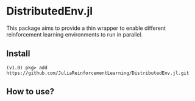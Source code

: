# DistributedEnv.jl

This package aims to provide a thin wrapper to enable different reinforcement learning environments to run in parallel.

## Install

```
(v1.0) pkg> add https://github.com/JuliaReinforcementLearning/DistributedEnv.jl.git
```

## How to use?

```julia
```